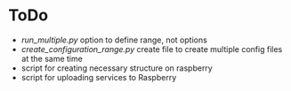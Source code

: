 # ToDo 

* *run_multiple.py* option to define range, not options
* *create_configuration_range.py* create file to create multiple config files at the same time
* script for creating necessary structure on raspberry
* script for uploading services to Raspberry